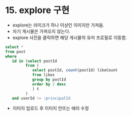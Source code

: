 # 15. explore 구현

- explore는 라이크가 하나 이상인 이미지만 가져옴.
- 자기 게시물은 가져오지 않는다.
- explore 사진을 클릭하면 해당 게시물의 유저 프로필로 이동함.

```sql
select *
from post
where
   id in (select postId
         from (
            select postId, count(postId) likeCount
            from likes
            group by postId
            order by 2 desc
            ) t
         )
   and userId != :principalId
```

- 이미지 업로드 후 이미지 안뜨는 에러 수정
